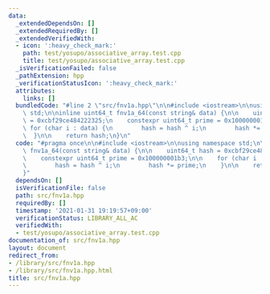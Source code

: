 ```yaml
---
data:
  _extendedDependsOn: []
  _extendedRequiredBy: []
  _extendedVerifiedWith:
  - icon: ':heavy_check_mark:'
    path: test/yosupo/associative_array.test.cpp
    title: test/yosupo/associative_array.test.cpp
  _isVerificationFailed: false
  _pathExtension: hpp
  _verificationStatusIcon: ':heavy_check_mark:'
  attributes:
    links: []
  bundledCode: "#line 2 \"src/fnv1a.hpp\"\n\n#include <iostream>\n\nusing namespace\
    \ std;\n\ninline uint64_t fnv1a_64(const string& data) {\n\n    uint64_t hash\
    \ = 0xcbf29ce484222325;\n    constexpr uint64_t prime = 0x100000001b3;\n\n   \
    \ for (char i : data) {\n        hash = hash ^ i;\n        hash *= prime;\n  \
    \  }\n\n    return hash;\n}\n"
  code: "#pragma once\n\n#include <iostream>\n\nusing namespace std;\n\ninline uint64_t\
    \ fnv1a_64(const string& data) {\n\n    uint64_t hash = 0xcbf29ce484222325;\n\
    \    constexpr uint64_t prime = 0x100000001b3;\n\n    for (char i : data) {\n\
    \        hash = hash ^ i;\n        hash *= prime;\n    }\n\n    return hash;\n\
    }"
  dependsOn: []
  isVerificationFile: false
  path: src/fnv1a.hpp
  requiredBy: []
  timestamp: '2021-01-31 19:19:57+09:00'
  verificationStatus: LIBRARY_ALL_AC
  verifiedWith:
  - test/yosupo/associative_array.test.cpp
documentation_of: src/fnv1a.hpp
layout: document
redirect_from:
- /library/src/fnv1a.hpp
- /library/src/fnv1a.hpp.html
title: src/fnv1a.hpp
---
```

